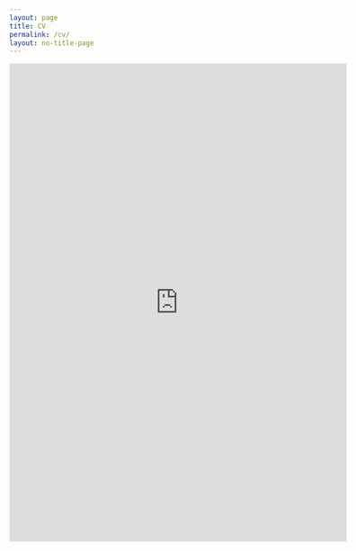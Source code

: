 ```yaml
---
layout: page
title: CV
permalink: /cv/
layout: no-title-page
---
```


<div class="centered">
<iframe src="http://docs.google.com/gview?url=https://github.com/kaeluka/cv/raw/master/cv.pdf&embedded=true" style="width:600px; height:850px;" frameborder="0"></iframe>
</div>